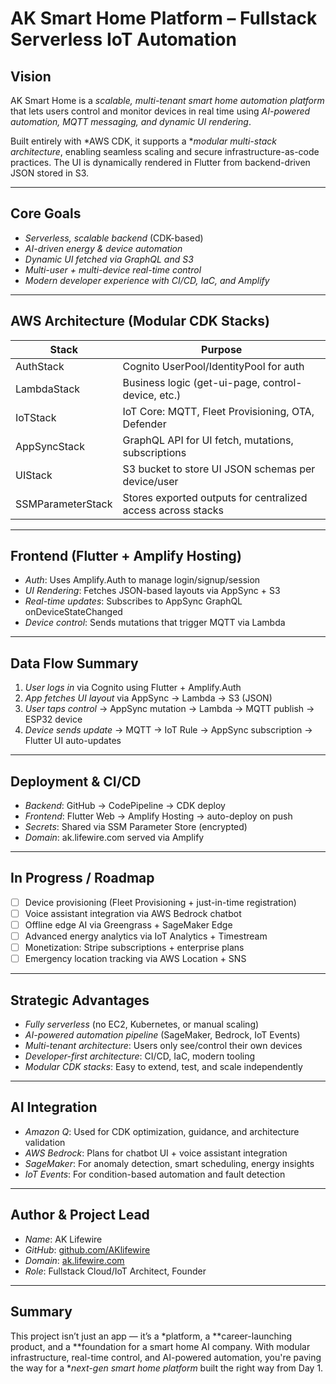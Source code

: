 # AK Smart Home Platform – Fullstack Serverless IoT Automation

## Vision
AK Smart Home is a *scalable, multi-tenant smart home automation platform* that lets users control and monitor devices in real time using *AI-powered automation, MQTT messaging, and dynamic UI rendering*.

Built entirely with *AWS CDK, it supports a **modular multi-stack architecture*, enabling seamless scaling and secure infrastructure-as-code practices. The UI is dynamically rendered in Flutter from backend-driven JSON stored in S3.

---

## Core Goals

- *Serverless, scalable backend* (CDK-based)
- *AI-driven energy & device automation*
- *Dynamic UI fetched via GraphQL and S3*
- *Multi-user + multi-device real-time control*
- *Modern developer experience with CI/CD, IaC, and Amplify*

---

## AWS Architecture (Modular CDK Stacks)

| Stack               | Purpose                                                                 |
|--------------------|-------------------------------------------------------------------------|
| AuthStack         | Cognito UserPool/IdentityPool for auth                                 |
| LambdaStack       | Business logic (get-ui-page, control-device, etc.)                 |
| IoTStack          | IoT Core: MQTT, Fleet Provisioning, OTA, Defender                      |
| AppSyncStack      | GraphQL API for UI fetch, mutations, subscriptions                     |
| UIStack           | S3 bucket to store UI JSON schemas per device/user                     |
| SSMParameterStack | Stores exported outputs for centralized access across stacks           |

---

## Frontend (Flutter + Amplify Hosting)

- *Auth*: Uses Amplify.Auth to manage login/signup/session
- *UI Rendering*: Fetches JSON-based layouts via AppSync + S3
- *Real-time updates*: Subscribes to AppSync GraphQL onDeviceStateChanged
- *Device control*: Sends mutations that trigger MQTT via Lambda

---

## Data Flow Summary

1. *User logs in* via Cognito using Flutter + Amplify.Auth
2. *App fetches UI layout* via AppSync → Lambda → S3 (JSON)
3. *User taps control* → AppSync mutation → Lambda → MQTT publish → ESP32 device
4. *Device sends update* → MQTT → IoT Rule → AppSync subscription → Flutter UI auto-updates

---

## Deployment & CI/CD

- *Backend*: GitHub → CodePipeline → CDK deploy
- *Frontend*: Flutter Web → Amplify Hosting → auto-deploy on push
- *Secrets*: Shared via SSM Parameter Store (encrypted)
- *Domain*: ak.lifewire.com served via Amplify

---

## In Progress / Roadmap

- [ ] Device provisioning (Fleet Provisioning + just-in-time registration)
- [ ] Voice assistant integration via AWS Bedrock chatbot
- [ ] Offline edge AI via Greengrass + SageMaker Edge
- [ ] Advanced energy analytics via IoT Analytics + Timestream
- [ ] Monetization: Stripe subscriptions + enterprise plans
- [ ] Emergency location tracking via AWS Location + SNS

---

## Strategic Advantages

- *Fully serverless* (no EC2, Kubernetes, or manual scaling)
- *AI-powered automation pipeline* (SageMaker, Bedrock, IoT Events)
- *Multi-tenant architecture*: Users only see/control their own devices
- *Developer-first architecture*: CI/CD, IaC, modern tooling
- *Modular CDK stacks*: Easy to extend, test, and scale independently

---

## AI Integration

- *Amazon Q*: Used for CDK optimization, guidance, and architecture validation
- *AWS Bedrock*: Plans for chatbot UI + voice assistant integration
- *SageMaker*: For anomaly detection, smart scheduling, energy insights
- *IoT Events*: For condition-based automation and fault detection

---

## Author & Project Lead

- *Name*: AK Lifewire
- *GitHub*: [github.com/AKlifewire](https://github.com/AKlifewire)
- *Domain*: [ak.lifewire.com](https://ak.lifewire.com)
- *Role*: Fullstack Cloud/IoT Architect, Founder

---

## Summary

This project isn’t just an app — it’s a *platform, a **career-launching product, and a **foundation for a smart home AI company. With modular infrastructure, real-time control, and AI-powered automation, you're paving the way for a **next-gen smart home platform* built the right way from Day 1.